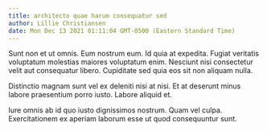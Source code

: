 ```yaml
---
title: architecto quae harum consequatur sed
author: Lillie Christiansen
date: Mon Dec 13 2021 01:11:04 GMT-0500 (Eastern Standard Time)
---
```

Sunt non et ut omnis. Eum nostrum eum. Id quia at expedita. Fugiat veritatis voluptatum molestias maiores voluptatum enim. Nesciunt nisi consectetur velit aut consequatur libero. Cupiditate sed quia eos sit non aliquam nulla.

 Distinctio magnam sunt vel ex deleniti nisi at nisi. Et at deserunt minus labore praesentium porro iusto. Labore aliquid et.

 Iure omnis ab id quo iusto dignissimos nostrum. Quam vel culpa. Exercitationem ex aperiam laborum esse ut quod consequuntur sunt.